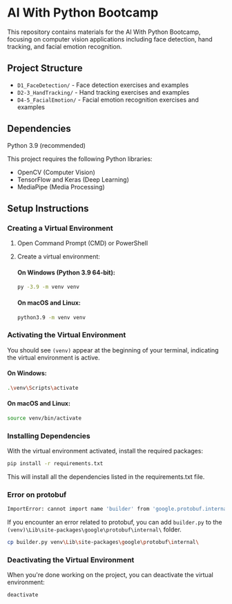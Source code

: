 # AI With Python Bootcamp

This repository contains materials for the AI With Python Bootcamp, focusing on computer vision applications including face detection, hand tracking, and facial emotion recognition.

## Project Structure

- `D1_FaceDetection/` - Face detection exercises and examples
- `D2-3_HandTracking/` - Hand tracking exercises and examples
- `D4-5_FacialEmotion/` - Facial emotion recognition exercises and examples

## Dependencies

Python 3.9 (recommended)

This project requires the following Python libraries:
- OpenCV (Computer Vision)
- TensorFlow and Keras (Deep Learning)
- MediaPipe (Media Processing)

## Setup Instructions

### Creating a Virtual Environment

1. Open Command Prompt (CMD) or PowerShell

2. Create a virtual environment:

   #### On Windows (Python 3.9 64-bit):
   ```bash
   py -3.9 -m venv venv
   ```

   #### On macOS and Linux:
   ```bash
   python3.9 -m venv venv
   ```

### Activating the Virtual Environment

You should see `(venv)` appear at the beginning of your terminal, indicating the virtual environment is active.

#### On Windows:

```bash
.\venv\Scripts\activate
```

#### On macOS and Linux:

```bash
source venv/bin/activate
```

### Installing Dependencies

With the virtual environment activated, install the required packages:


```bash
pip install -r requirements.txt
```

This will install all the dependencies listed in the requirements.txt file.

### Error on protobuf

```bash
ImportError: cannot import name 'builder' from 'google.protobuf.internal'
```

If you encounter an error related to protobuf, you can add `builder.py` to the `(venv)\Lib\site-packages\google\protobuf\internal\` folder.

```bash
cp builder.py venv\Lib\site-packages\google\protobuf\internal\
```

### Deactivating the Virtual Environment

When you're done working on the project, you can deactivate the virtual environment:

```bash
deactivate
```

        